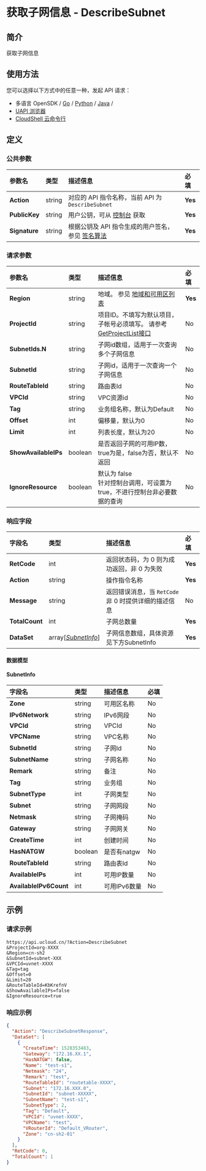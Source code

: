 # 获取子网信息 - DescribeSubnet

## 简介

获取子网信息






## 使用方法

您可以选择以下方式中的任意一种，发起 API 请求：
- 多语言 OpenSDK / [Go](https://github.com/ucloud/ucloud-sdk-go) / [Python](https://github.com/ucloud/ucloud-sdk-python3) / [Java](https://github.com/ucloud/ucloud-sdk-java) /
- [UAPI 浏览器](https://console.ucloud.cn/uapi/detail?id=DescribeSubnet)
- [CloudShell 云命令行](https://shell.ucloud.cn/)


## 定义

### 公共参数

| 参数名 | 类型 | 描述信息 | 必填 |
|:---|:---|:---|:---|
| **Action**     | string  | 对应的 API 指令名称，当前 API 为 `DescribeSubnet`                        | **Yes** |
| **PublicKey**  | string  | 用户公钥，可从 [控制台](https://console.ucloud.cn/uapi/apikey) 获取                                             | **Yes** |
| **Signature**  | string  | 根据公钥及 API 指令生成的用户签名，参见 [签名算法](api/summary/signature.md)  | **Yes** |

### 请求参数

| 参数名 | 类型 | 描述信息 | 必填 |
|:---|:---|:---|:---|
| **Region** | string | 地域。 参见 [地域和可用区列表](https://docs.ucloud.cn/api/summary/regionlist) |**Yes**|
| **ProjectId** | string | 项目ID。不填写为默认项目，子帐号必须填写。 请参考[GetProjectList接口](https://docs.ucloud.cn/api/summary/get_project_list) |No|
| **SubnetIds.N** | string | 子网id数组，适用于一次查询多个子网信息 |No|
| **SubnetId** | string | 子网id，适用于一次查询一个子网信息 |No|
| **RouteTableId** | string | 路由表Id |No|
| **VPCId** | string | VPC资源id |No|
| **Tag** | string | 业务组名称，默认为Default |No|
| **Offset** | int | 偏移量，默认为0 |No|
| **Limit** | int | 列表长度，默认为20 |No|
| **ShowAvailableIPs** | boolean | 是否返回子网的可用IP数，true为是，false为否，默认不返回 |No|
| **IgnoreResource** | boolean | 默认为 false<br />针对控制台调用，可设置为true，不进行控制台非必要数据的查询 |No|

### 响应字段

| 字段名 | 类型 | 描述信息 | 必填 |
|:---|:---|:---|:---|
| **RetCode** | int | 返回状态码，为 0 则为成功返回，非 0 为失败 |**Yes**|
| **Action** | string | 操作指令名称 |**Yes**|
| **Message** | string | 返回错误消息，当 `RetCode` 非 0 时提供详细的描述信息 |No|
| **TotalCount** | int | 子网总数量 |**Yes**|
| **DataSet** | array[[*SubnetInfo*](#SubnetInfo)] | 子网信息数组，具体资源见下方SubnetInfo |**Yes**|

#### 数据模型


#### SubnetInfo

| 字段名 | 类型 | 描述信息 | 必填 |
|:---|:---|:---|:---|
| **Zone** | string | 可用区名称 |No|
| **IPv6Network** | string | IPv6网段 |No|
| **VPCId** | string | VPCId |No|
| **VPCName** | string | VPC名称 |No|
| **SubnetId** | string | 子网Id |No|
| **SubnetName** | string | 子网名称 |No|
| **Remark** | string | 备注 |No|
| **Tag** | string | 业务组 |No|
| **SubnetType** | int | 子网类型 |No|
| **Subnet** | string | 子网网段 |No|
| **Netmask** | string | 子网掩码 |No|
| **Gateway** | string | 子网网关 |No|
| **CreateTime** | int | 创建时间 |No|
| **HasNATGW** | boolean | 是否有natgw |No|
| **RouteTableId** | string | 路由表Id |No|
| **AvailableIPs** | int | 可用IP数量 |No|
| **AvailableIPv6Count** | int | 可用IPv6数量 |No|

## 示例

### 请求示例
    
```
https://api.ucloud.cn/?Action=DescribeSubnet
&ProjectId=org-XXXX
&Region=cn-sh2
&SubnetId=subnet-XXX
&VPCId=uvnet-XXXX
&Tag=tag
&Offset=0
&Limit=20
&RouteTableId=KbKrefnV
&ShowAvailableIPs=false
&IgnoreResource=true
```

### 响应示例
    
```json
{
  "Action": "DescribeSubnetResponse",
  "DataSet": [
    {
      "CreateTime": 1528353483,
      "Gateway": "172.16.XX.1",
      "HasNATGW": false,
      "Name": "test-s1",
      "Netmask": "24",
      "Remark": "test",
      "RouteTableId": "routetable-XXXX",
      "Subnet": "172.16.XXX.0",
      "SubnetId": "subnet-XXXXX",
      "SubnetName": "test-s1",
      "SubnetType": 2,
      "Tag": "Default",
      "VPCId": "uvnet-XXXX",
      "VPCName": "test",
      "VRouterId": "Default_VRouter",
      "Zone": "cn-sh2-01"
    }
  ],
  "RetCode": 0,
  "TotalCount": 1
}
```





